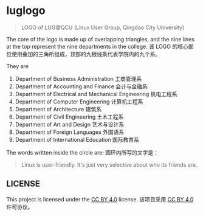 # luglogo

> LOGO of LUG@QCU (Linux User Group, Qingdao City University)

The core of the logo is made up of overlapping triangles, and the nine lines at the top represent the nine departments in the college.
该 LOGO 的核心部位使用叠加的三角所组成，顶部的九根线条代表学院内的九个系。

They are

1. Department of Business Administration
   工商管理系
2. Department of Accounting and Finance
   会计与金融系
3. Department of Electrical and Mechanical Engineering
   机电工程系
4. Department of Computer Engineering
   计算机工程系
5. Department of Architecture
   建筑系
6. Department of Civil Engineering
   土木工程系
7. Department of Art and Design
   艺术与设计系
8. Department of Foreign Languages
   外国语系
9. Department of International Education
   国际教育系

The words written inside the circle are:
圆环内所写的文字是：

> Linux is user-friendly. It's just very selective about who its friends are.

## LICENSE

This project is licensed under the [CC BY 4.0](https://creativecommons.org/licenses/by/4.0/) license.
该项目采用 [CC BY 4.0](https://creativecommons.org/licenses/by/4.0/) 许可协议。
